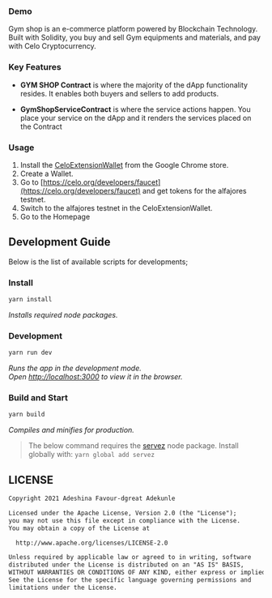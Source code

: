 ### Demo


<p> Gym shop is an e-commerce platform powered by Blockchain Technology. Built with Solidity, you buy and sell Gym equipments and materials, and pay with Celo Cryptocurrency.</p>

### Key Features

* **GYM SHOP Contract** is where the majority of the dApp functionality resides. It enables both buyers and sellers to add products. 

* **GymShopServiceContract** is where the service actions happen. You place your service on the dApp and it renders the services placed on the Contract


### Usage

1. Install the [CeloExtensionWallet](https://chrome.google.com/webstore/detail/celoextensionwallet/kkilomkmpmkbdnfelcpgckmpcaemjcdh?hl=en) from the Google Chrome store.
2. Create a Wallet.
3. Go to [https://celo.org/developers/faucet](https://celo.org/developers/faucet) and get tokens for the alfajores testnet.
4. Switch to the alfajores testnet in the CeloExtensionWallet.
5. Go to the Homepage

## Development Guide

Below is the list of available scripts for developments;

### Install

```bash
yarn install
```

*Installs required node packages.*

### Development

```bash
yarn run dev
```

*Runs the app in the development mode.\
Open [http://localhost:3000](http://localhost:3000) to view it in the browser.*

### Build and Start

```bash
yarn build
```

*Compiles and minifies for production.*

> The below command requires the [servez](https://yarnpkg.com/en/docs/cli/install) node package. Install globally with: ```yarn global add servez```



## LICENSE

```md
Copyright 2021 Adeshina Favour-dgreat Adekunle

Licensed under the Apache License, Version 2.0 (the "License");
you may not use this file except in compliance with the License.
You may obtain a copy of the License at

  http://www.apache.org/licenses/LICENSE-2.0

Unless required by applicable law or agreed to in writing, software
distributed under the License is distributed on an "AS IS" BASIS,
WITHOUT WARRANTIES OR CONDITIONS OF ANY KIND, either express or implied.
See the License for the specific language governing permissions and
limitations under the License.
```
